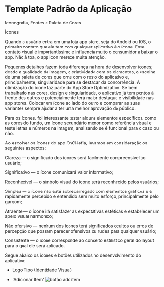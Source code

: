 # Template Padrão da Aplicação
Iconografia, Fontes e Paleta de Cores 

Ícones 

Quando o usuário entra em uma loja app store, seja do Andoid ou IOS, o primeiro contato que ele tem com qualquer aplicativo é o ícone. Esse contato visual é importantíssimo e influencia muito o consumidor a baixar o app. Não à toa, o app icon merece muita atenção.  

Pequenos detalhes fazem toda diferença na hora de desenvolver ícones; desde a qualidade da imagem, a criatividade com os elementos, a escolha de uma paleta de cores que orne com o resto do aplicativo e, principalmente, singularidade para se destacar da concorrência. A otimização do ícone faz parte do App Store Optimization. Se bem trabalhado nas cores, design e singularidade, o aplicativo já tem pontos à frente dos outros e potencialmente terá maior destaque e visibilidade nas app stores. Colocar um ícone ao lado do outro e comparar as suas variantes sempre ajudar a ter uma melhor aprovação do público. 

Para os ícones, foi interessante testar alguns elementos específicos, como as cores do fundo, um ícone secundário menor como referência visual e teste letras e números na imagem, analisando se é funcional para o caso ou não.  

Ao escolher os ícones do app OhCHefia, levamos em consideração os seguintes aspectos:   

Clareza — o significado dos ícones será facilmente compreensível ao usuário; 

Significativo — o ícone comunicará valor informativo; 

Reconhecível — o símbolo visual do ícone será reconhecido pelos usuários; 

Simples — o ícone não está sobrecarregado com elementos gráficos e é rapidamente percebido e entendido sem muito esforço, principalmente pelo garçom; 

Atraente — o ícone irá satisfazer as expectativas estéticas e estabelecer um apelo visual harmônico; 

Não ofensivo — nenhum dos ícones terá significados ocultos ou erros de percepção que possam parecer ofensivos ou rudes para qualquer usuário; 

Consistente — o ícone corresponde ao conceito estilístico geral do layout para o qual ele será aplicado. 


Segue abaixo os ícones e botões utilizados no desenvolvimento do aplicativo:

- Logo Tipo (Identidade Visual)

- 'Adicionar Item'
![botão adc item](https://user-images.githubusercontent.com/59944150/236719479-a07ecdac-452a-40e8-9970-2400414ae7df.png)



